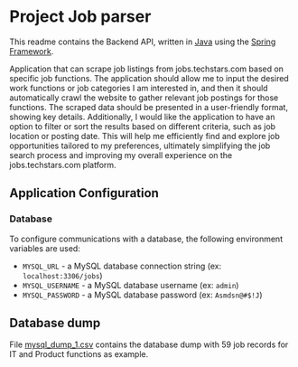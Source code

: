 # Project Job parser

This readme contains the Backend API, written in [Java](https://www.java.com) using the [Spring Framework](https://spring.io).

Application that can scrape job listings from jobs.techstars.com
based on specific job functions. The application should allow me to input the desired work
functions or job categories I am interested in, and then it should automatically crawl the
website to gather relevant job postings for those functions. The scraped data should be
presented in a user-friendly format, showing key details. Additionally, I would like the
application to have an option to filter or sort the results based on different criteria, such as
job location or posting date. This will help me efficiently find and explore job opportunities
tailored to my preferences, ultimately simplifying the job search process and improving my
overall experience on the jobs.techstars.com platform.

## Application Configuration

### Database


To configure communications with a database, the following environment variables are used:

+ `MYSQL_URL` - a MySQL database connection string (ex: `localhost:3306/jobs`)
+ `MYSQL_USERNAME` - a MySQL database username (ex: `admin`)
+ `MYSQL_PASSWORD` - a MySQL database password (ex: `Asmdsn@#$!J`)


## Database dump

File [mysql_dump_1.csv](mysql_dump_1.csv) contains the database dump with 59 job records for IT and Product functions as example.